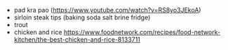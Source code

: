 - pad kra pao (https://www.youtube.com/watch?v=RS8yo3JEkoA)
- sirloin steak tips (baking soda salt brine fridge)
- trout
- chicken and rice https://www.foodnetwork.com/recipes/food-network-kitchen/the-best-chicken-and-rice-8133711
